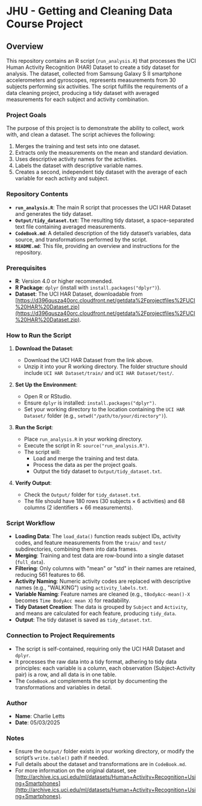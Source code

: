 # JHU - Getting and Cleaning Data Course Project

## Overview
This repository contains an R script (`run_analysis.R`) that processes the UCI Human Activity Recognition (HAR) Dataset to create a tidy dataset for analysis. The dataset, collected from Samsung Galaxy S II smartphone accelerometers and gyroscopes, represents measurements from 30 subjects performing six activities. The script fulfills the requirements of a data cleaning project, producing a tidy dataset with averaged measurements for each subject and activity combination.

### Project Goals
The purpose of this project is to demonstrate the ability to collect, work with, and clean a dataset. The script achieves the following:
1. Merges the training and test sets into one dataset.
2. Extracts only the measurements on the mean and standard deviation.
3. Uses descriptive activity names for the activities.
4. Labels the dataset with descriptive variable names.
5. Creates a second, independent tidy dataset with the average of each variable for each activity and subject.

### Repository Contents
- **`run_analysis.R`**: The main R script that processes the UCI HAR Dataset and generates the tidy dataset.
- **`Output/tidy_dataset.txt`**: The resulting tidy dataset, a space-separated text file containing averaged measurements.
- **`CodeBook.md`**: A detailed description of the tidy dataset’s variables, data source, and transformations performed by the script.
- **`README.md`**: This file, providing an overview and instructions for the repository.

### Prerequisites
- **R**: Version 4.0 or higher recommended.
- **R Package**: `dplyr` (install with `install.packages("dplyr")`).
- **Dataset**: The UCI HAR Dataset, downloadable from [https://d396qusza40orc.cloudfront.net/getdata%2Fprojectfiles%2FUCI%20HAR%20Dataset.zip](https://d396qusza40orc.cloudfront.net/getdata%2Fprojectfiles%2FUCI%20HAR%20Dataset.zip).

### How to Run the Script
1. **Download the Dataset**:
   - Download the UCI HAR Dataset from the link above.
   - Unzip it into your R working directory. The folder structure should include `UCI HAR Dataset/train/` and `UCI HAR Dataset/test/`.

2. **Set Up the Environment**:
   - Open R or RStudio.
   - Ensure `dplyr` is installed: `install.packages("dplyr")`.
   - Set your working directory to the location containing the `UCI HAR Dataset/` folder (e.g., `setwd("/path/to/your/directory")`).

3. **Run the Script**:
   - Place `run_analysis.R` in your working directory.
   - Execute the script in R: `source("run_analysis.R")`.
   - The script will:
     - Load and merge the training and test data.
     - Process the data as per the project goals.
     - Output the tidy dataset to `Output/tidy_dataset.txt`.

4. **Verify Output**:
   - Check the `Output/` folder for `tidy_dataset.txt`.
   - The file should have 180 rows (30 subjects × 6 activities) and 68 columns (2 identifiers + 66 measurements).

### Script Workflow
- **Loading Data**: The `load_data()` function reads subject IDs, activity codes, and feature measurements from the `train/` and `test/` subdirectories, combining them into data frames.
- **Merging**: Training and test data are row-bound into a single dataset (`full_data`).
- **Filtering**: Only columns with "mean" or "std" in their names are retained, reducing 561 features to 66.
- **Activity Naming**: Numeric activity codes are replaced with descriptive names (e.g., "WALKING") using `activity_labels.txt`.
- **Variable Naming**: Feature names are cleaned (e.g., `tBodyAcc-mean()-X` becomes `Time BodyAcc mean X`) for readability.
- **Tidy Dataset Creation**: The data is grouped by `Subject` and `Activity`, and means are calculated for each feature, producing `tidy_data`.
- **Output**: The tidy dataset is saved as `tidy_dataset.txt`.

### Connection to Project Requirements
- The script is self-contained, requiring only the UCI HAR Dataset and `dplyr`.
- It processes the raw data into a tidy format, adhering to tidy data principles: each variable is a column, each observation (Subject-Activity pair) is a row, and all data is in one table.
- The `CodeBook.md` complements the script by documenting the transformations and variables in detail.

### Author
- **Name**: Charlie Letts
- **Date**: 05/03/2025

### Notes
- Ensure the `Output/` folder exists in your working directory, or modify the script’s `write.table()` path if needed.
- Full details about the dataset and transformations are in `CodeBook.md`.
- For more information on the original dataset, see [http://archive.ics.uci.edu/ml/datasets/Human+Activity+Recognition+Using+Smartphones](http://archive.ics.uci.edu/ml/datasets/Human+Activity+Recognition+Using+Smartphones).